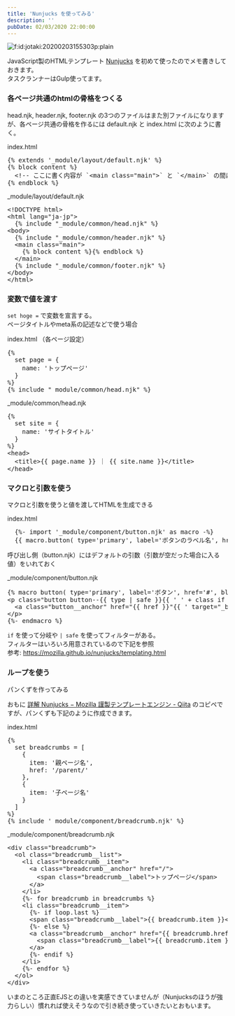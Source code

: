 ```yaml
---
title: 'Nunjucks を使ってみる'
description: ''
pubDate: 02/03/2020 22:00:00
---
```


<p><span itemscope itemtype="http://schema.org/Photograph"><img src="/images/hatena/20200203155303.png" alt="f:id:jotaki:20200203155303p:plain" title="f:id:jotaki:20200203155303p:plain" class="hatena-fotolife" itemprop="image"></span></p>

<p>JavaScript製のHTMLテンプレート <a href="https://mozilla.github.io/nunjucks/">Nunjucks</a> を初めて使ったのでメモ書きしておきます。<br />
タスクランナーはGulp使ってます。</p>

<h3>各ページ共通のhtmlの骨格をつくる</h3>

<p>head.njk, header.njk, footer.njk の3つのファイルはまた別ファイルになりますが、各ページ共通の骨格を作るには default.njk と index.html に次のように書く。</p>

<p>index.html</p>

<pre class="code lang-html" data-lang="html" data-unlink>{% extends '_module/layout/default.njk' %}
{% block content %}
  <span class="synComment">&lt;!-- ここに書く内容が `&lt;main class=&quot;main&quot;&gt;` と `&lt;/main&gt;` の間に挿入される --&gt;</span>
{% endblock %}
</pre>

<p>_module/layout/default.njk</p>

<pre class="code lang-html" data-lang="html" data-unlink><span class="synComment">&lt;!DOCTYPE html&gt;</span>
<span class="synIdentifier">&lt;</span><span class="synStatement">html</span><span class="synIdentifier"> </span><span class="synType">lang</span><span class="synIdentifier">=</span><span class="synConstant">&quot;ja-jp&quot;</span><span class="synIdentifier">&gt;</span>
  {% include &quot;_module/common/head.njk&quot; %}
<span class="synIdentifier">&lt;</span><span class="synStatement">body</span><span class="synIdentifier">&gt;</span>
  {% include &quot;_module/common/header.njk&quot; %}
  <span class="synIdentifier">&lt;</span><span class="synStatement">main</span><span class="synIdentifier"> </span><span class="synType">class</span><span class="synIdentifier">=</span><span class="synConstant">&quot;main&quot;</span><span class="synIdentifier">&gt;</span>
    {% block content %}{% endblock %}
  <span class="synIdentifier">&lt;/</span><span class="synStatement">main</span><span class="synIdentifier">&gt;</span>
  {% include &quot;_module/common/footer.njk&quot; %}
<span class="synIdentifier">&lt;/</span><span class="synStatement">body</span><span class="synIdentifier">&gt;</span>
<span class="synIdentifier">&lt;/</span><span class="synStatement">html</span><span class="synIdentifier">&gt;</span>
</pre>

<h3>変数で値を渡す</h3>

<p><code>set hoge =</code> で変数を宣言する。<br />
ページタイトルやmeta系の記述などで使う場合</p>

<p>index.html （各ページ設定）</p>

<pre class="code lang-html" data-lang="html" data-unlink>{%
  set page = {
    name: 'トップページ'
  }
%}
{% include &quot;_module/common/head.njk&quot; %}
</pre>

<p>_module/common/head.njk</p>

<pre class="code lang-html" data-lang="html" data-unlink>{%
  set site = {
    name: 'サイトタイトル'
  }
%}
<span class="synIdentifier">&lt;</span><span class="synStatement">head</span><span class="synIdentifier">&gt;</span>
<span class="synPreProc">  </span><span class="synIdentifier">&lt;</span><span class="synStatement">title</span><span class="synIdentifier">&gt;</span>{{ page.name }} ｜ {{ site.name }}<span class="synIdentifier">&lt;/</span><span class="synStatement">title</span><span class="synIdentifier">&gt;</span>
<span class="synIdentifier">&lt;/</span><span class="synStatement">head</span><span class="synIdentifier">&gt;</span>
</pre>

<h3>マクロと引数を使う</h3>

<p>マクロと引数を使うと値を渡してHTMLを生成できる</p>

<p>index.html</p>

<pre class="code lang-html" data-lang="html" data-unlink>  {%- import '_module/component/button.njk' as macro -%}
  {{ macro.button( type='primary', label='ボタンのラベル名', href='https://www.yahoo.co.jp/', blank=true, class='hoge' ) }}
</pre>

<p>呼び出し側（button.njk）にはデフォルトの引数（引数が空だった場合に入る値）をいれておく</p>

<p>_module/component/button.njk</p>

<pre class="code lang-html" data-lang="html" data-unlink>{% macro button( type='primary', label='ボタン', href='#', blank=false, class='' ) -%}
<span class="synIdentifier">&lt;</span><span class="synStatement">p</span><span class="synIdentifier"> </span><span class="synType">class</span><span class="synIdentifier">=</span><span class="synConstant">&quot;button button--{{ type | safe }}{{ ' ' + class if class }}&quot;</span><span class="synIdentifier">&gt;</span>
  <span class="synIdentifier">&lt;</span><span class="synStatement">a</span><span class="synIdentifier"> </span><span class="synType">class</span><span class="synIdentifier">=</span><span class="synConstant">&quot;button__anchor&quot;</span><span class="synIdentifier"> </span><span class="synType">href</span><span class="synIdentifier">=</span><span class="synConstant">&quot;{{ href }}&quot;</span><span class="synIdentifier">{{ </span><span class="synConstant">' target=&quot;_blank&quot;'</span><span class="synIdentifier"> | safe if blank }}&gt;</span><span class="synUnderlined">{{ label }}</span><span class="synIdentifier">&lt;/</span><span class="synStatement">a</span><span class="synIdentifier">&gt;</span>
<span class="synIdentifier">&lt;/</span><span class="synStatement">p</span><span class="synIdentifier">&gt;</span>
{%- endmacro %}
</pre>

<p><code>if</code> を使って分岐や <code>| safe</code> を使ってフィルターがある。<br />
フィルターはいろいろ用意されているので下記を参照<br />
参考: <a href="https://mozilla.github.io/nunjucks/templating.html">https://mozilla.github.io/nunjucks/templating.html</a></p>

<h3>ループを使う</h3>

<p>パンくずを作ってみる</p>

<p>おもに <a href="https://qiita.com/toshifumiimanishi/items/d3fd1035697618c3c33b">詳解 Nunjucks − Mozilla 謹製テンプレートエンジン - Qiita</a> のコピペですが、パンくずも下記のように作成できます。</p>

<p>index.html</p>

<pre class="code lang-html" data-lang="html" data-unlink>{%
  set breadcrumbs = [
    {
      item: '親ページ名',
      href: '/parent/'
    },
    {
      item: '子ページ名'
    }
  ]
%}
{% include '_module/component/breadcrumb.njk' %}
</pre>

<p>_module/component/breadcrumb.njk</p>

<pre class="code lang-html" data-lang="html" data-unlink><span class="synIdentifier">&lt;</span><span class="synStatement">div</span><span class="synIdentifier"> </span><span class="synType">class</span><span class="synIdentifier">=</span><span class="synConstant">&quot;breadcrumb&quot;</span><span class="synIdentifier">&gt;</span>
  <span class="synIdentifier">&lt;</span><span class="synStatement">ol</span><span class="synIdentifier"> </span><span class="synType">class</span><span class="synIdentifier">=</span><span class="synConstant">&quot;breadcrumb__list&quot;</span><span class="synIdentifier">&gt;</span>
    <span class="synIdentifier">&lt;</span><span class="synStatement">li</span><span class="synIdentifier"> </span><span class="synType">class</span><span class="synIdentifier">=</span><span class="synConstant">&quot;breadcrumb__item&quot;</span><span class="synIdentifier">&gt;</span>
      <span class="synIdentifier">&lt;</span><span class="synStatement">a</span><span class="synIdentifier"> </span><span class="synType">class</span><span class="synIdentifier">=</span><span class="synConstant">&quot;breadcrumb__anchor&quot;</span><span class="synIdentifier"> </span><span class="synType">href</span><span class="synIdentifier">=</span><span class="synConstant">&quot;/&quot;</span><span class="synIdentifier">&gt;</span>
        <span class="synIdentifier">&lt;</span><span class="synStatement">span</span><span class="synIdentifier"> </span><span class="synType">class</span><span class="synIdentifier">=</span><span class="synConstant">&quot;breadcrumb__label&quot;</span><span class="synIdentifier">&gt;</span><span class="synUnderlined">トップページ</span><span class="synIdentifier">&lt;/</span><span class="synStatement">span</span><span class="synIdentifier">&gt;</span>
      <span class="synIdentifier">&lt;/</span><span class="synStatement">a</span><span class="synIdentifier">&gt;</span>
    <span class="synIdentifier">&lt;/</span><span class="synStatement">li</span><span class="synIdentifier">&gt;</span>
    {%- for breadcrumb in breadcrumbs %}
    <span class="synIdentifier">&lt;</span><span class="synStatement">li</span><span class="synIdentifier"> </span><span class="synType">class</span><span class="synIdentifier">=</span><span class="synConstant">&quot;breadcrumb__item&quot;</span><span class="synIdentifier">&gt;</span>
      {%- if loop.last %}
      <span class="synIdentifier">&lt;</span><span class="synStatement">span</span><span class="synIdentifier"> </span><span class="synType">class</span><span class="synIdentifier">=</span><span class="synConstant">&quot;breadcrumb__label&quot;</span><span class="synIdentifier">&gt;</span>{{ breadcrumb.item }}<span class="synIdentifier">&lt;/</span><span class="synStatement">span</span><span class="synIdentifier">&gt;</span>
      {%- else %}
      <span class="synIdentifier">&lt;</span><span class="synStatement">a</span><span class="synIdentifier"> </span><span class="synType">class</span><span class="synIdentifier">=</span><span class="synConstant">&quot;breadcrumb__anchor&quot;</span><span class="synIdentifier"> </span><span class="synType">href</span><span class="synIdentifier">=</span><span class="synConstant">&quot;{{ breadcrumb.href }}&quot;</span><span class="synIdentifier">&gt;</span>
        <span class="synIdentifier">&lt;</span><span class="synStatement">span</span><span class="synIdentifier"> </span><span class="synType">class</span><span class="synIdentifier">=</span><span class="synConstant">&quot;breadcrumb__label&quot;</span><span class="synIdentifier">&gt;</span><span class="synUnderlined">{{ breadcrumb.item }}</span><span class="synIdentifier">&lt;/</span><span class="synStatement">span</span><span class="synIdentifier">&gt;</span>
      <span class="synIdentifier">&lt;/</span><span class="synStatement">a</span><span class="synIdentifier">&gt;</span>
      {%- endif %}
    <span class="synIdentifier">&lt;/</span><span class="synStatement">li</span><span class="synIdentifier">&gt;</span>
    {%- endfor %}
  <span class="synIdentifier">&lt;/</span><span class="synStatement">ol</span><span class="synIdentifier">&gt;</span>
<span class="synIdentifier">&lt;/</span><span class="synStatement">div</span><span class="synIdentifier">&gt;</span>
</pre>

<p>いまのところ正直EJSとの違いを実感できていませんが（Nunjucksのほうが強力らしい）慣れれば使えそうなので引き続き使っていきたいとおもいます。</p>
